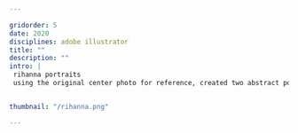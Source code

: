```yaml
---

gridorder: 5
date: 2020
disciplines: adobe illustrator
title: ""
description: ""
intro: |
 rihanna portraits
 using the original center photo for reference, created two abstract portraits of rihanna


thumbnail: "/rihanna.png"

---
```

